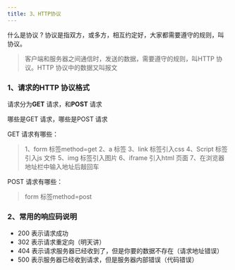 ```yaml
---
title: 3、HTTP协议
---
```


什么是协议 ? 协议是指双方，或多方，相互约定好，大家都需要遵守的规则，叫协议。

> 客户端和服务器之间通信时，发送的数据，需要遵守的规则，叫HTTP 协议。HTTP 协议中的数据又叫报文

### 1、请求的HTTP 协议格式

请求分为**GET** 请求，和**POST** 请求

哪些是GET 请求，哪些是POST 请求

GET 请求有哪些：

> 1、form 标签method=get
> 2、a 标签
> 3、link 标签引入css
> 4、Script 标签引入js 文件
> 5、img 标签引入图片
> 6、iframe 引入html 页面
> 7、在浏览器地址栏中输入地址后敲回车

POST 请求有哪些：

> form 标签method=post

### 2、常用的响应码说明

- 200 表示请求成功
- 302 表示请求重定向（明天讲）
- 404 表示请求服务器已经收到了，但是你要的数据不存在（请求地址错误）
- 500 表示服务器已经收到请求，但是服务器内部错误（代码错误）
